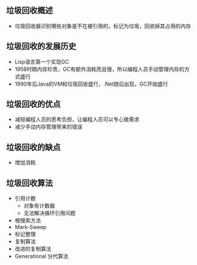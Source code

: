 ## 垃圾回收概述
- 垃圾回收器识别哪些对象是不在被引用的，标记为垃圾，回收掉其占用的内存

## 垃圾回收的发展历史
- Lisp语言第一个实现GC
- 1958时期内存珍贵，GC有额外消耗而且慢，所以编程人员手动管理内存的方式盛行
- 1990年后Java的VM和垃圾回收盛行，.Net随后出现，GC开始盛行

## 垃圾回收的优点
- 减轻编程人员的思考负担，让编程人员可以专心做需求
- 减少手动内存管理带来的错误

## 垃圾回收的缺点
- 增加消耗

## 垃圾回收算法
- 引用计数
  - 对象有计数器
  - 无法解决循环引用问题
- 根搜索方法
- Mark-Sweep
- 标记整理
- 复制算法
- 改进的复制算法
- Generational 分代算法